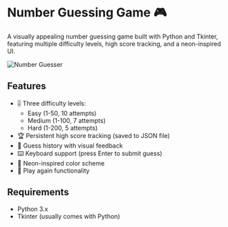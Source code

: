 # Number Guessing Game 🎮

A visually appealing number guessing game built with Python and Tkinter, featuring multiple difficulty levels, high score tracking, and a neon-inspired UI.

![Number Guesser](https://github.com/user-attachments/assets/12a885e8-e8a5-491e-993a-15a9edaaccfb)


## Features

- 🎚️ Three difficulty levels:
  - Easy (1-50, 10 attempts)
  - Medium (1-100, 7 attempts)
  - Hard (1-200, 5 attempts)
- 🏆 Persistent high score tracking (saved to JSON file)
- 📜 Guess history with visual feedback
- ⌨️ Keyboard support (press Enter to submit guess)
- 🌈 Neon-inspired color scheme
- 🔄 Play again functionality

## Requirements

- Python 3.x
- Tkinter (usually comes with Python)

